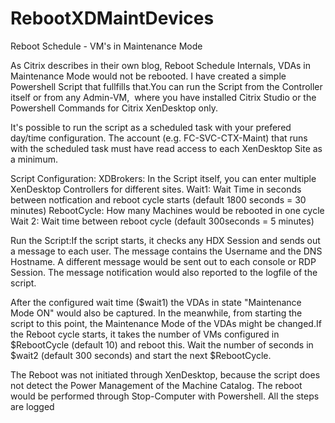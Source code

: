 # RebootXDMaintDevices
Reboot Schedule - VM's in Maintenance Mode 

As Citrix describes in their own blog, Reboot Schedule Internals, VDAs in Maintenance Mode would not be rebooted. I have created a simple Powershell Script that fullfills that.You can run the Script from the Controller itself or from any Admin-VM,  where you have installed Citrix Studio or the Powershell Commands for Citrix XenDesktop only.

It's possible to run the script as a scheduled task with your prefered day/time configuration. The account (e.g. FC-SVC-CTX-Maint) that runs with the scheduled task must have read access to each XenDesktop Site as a minimum.  

Script Configuration:
XDBrokers: In the Script itself, you can enter multiple XenDesktop Controllers for different sites.
Wait1: Wait Time in seconds between notfication and reboot cycle starts (default 1800 seconds = 30 minutes)
RebootCycle: How many Machines would be rebooted in one cycle
Wait 2: Wait time between reboot cycle (default 300seconds = 5 minutes)

Run the Script:If the script starts, it checks any HDX Session and sends out a message to each user. The message contains the Username and the DNS Hostname. A different message would be sent out to each console or RDP Session. The message notification would also reported to the logfile of the script. 

After the configured wait time ($wait1) the VDAs in state "Maintenance Mode ON" would also be captured. In the meanwhile, from starting the script to this point, the Maintenance Mode of the VDAs might be changed.If the Reboot cycle starts, it takes the number of VMs configured in $RebootCycle (default 10) and reboot this. Wait the number of seconds in $wait2 (default 300 seconds) and start the next $RebootCycle.  

The Reboot was not initiated through XenDesktop, because the script does not detect the Power Management of the Machine Catalog. The reboot would be performed through Stop-Computer with Powershell. All the steps are logged

